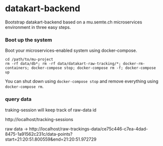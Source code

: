 # datakart-backend

Bootstrap datakart-backend based on a mu.semte.ch microservices environment in three easy steps.

### Boot up the system

Boot your microservices-enabled system using docker-compose.

    cd /path/to/mu-project
    rm -rf data/db*; rm -rf data/datakart-raw-tracking/*; docker-rm-containers; docker-compose stop; docker-compose rm -f; docker-compose up

You can shut down using `docker-compose stop` and remove everything using `docker-compose rm`.

### query data

traking-session will keep track of raw-data id

http://localhost/tracking-sessions

raw data ->
http://localhost/raw-trackings-data/ce75c446-c7ea-4dad-8475-1a91562c231c/data-points?start=21:20:51.800559&end=21:20:51.972729
